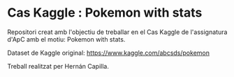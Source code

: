 # Cas Kaggle : Pokemon with stats
Repositori creat amb l'objectiu de treballar en el Cas Kaggle de l'assignatura d'ApC amb el motiu: Pokemon with stats.

Dataset de Kaggle original: https://www.kaggle.com/abcsds/pokemon

Treball realitzat per Hernán Capilla.
